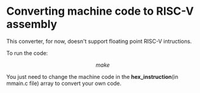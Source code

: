 # Converting machine code to RISC-V assembly 
This converter, for now, doesn't support floating point RISC-V intructions. 


To run the code: 

$$make$$

You just need to change the machine code in the **hex_instruction**(in mmain.c file) array to convert your own code. 
